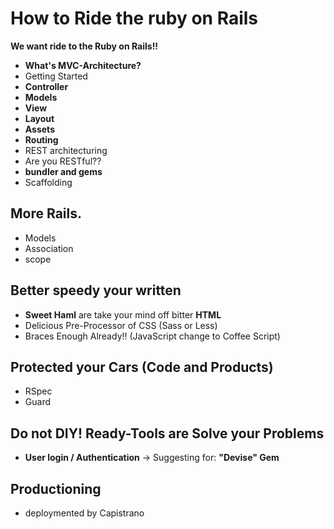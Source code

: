 How to Ride the ruby on Rails
==================
**We want ride to the Ruby on Rails!!**

* **What's MVC-Architecture?**
* Getting Started
* **Controller**
* **Models**
* **View**
 * **Layout**
 * **Assets**
* **Routing**
 * REST architecturing
 * Are you RESTful??
* **bundler and gems**
* Scaffolding

## More Rails.

* Models
 * Association
 * scope

## Better speedy your written

* **Sweet Haml** are take your mind off bitter **HTML**
* Delicious Pre-Processor of CSS (Sass or Less)
* Braces Enough Already!! (JavaScript change to Coffee Script)

## Protected your Cars (Code and Products)

* RSpec
* Guard

## Do not DIY! Ready-Tools are Solve your Problems

* **User login / Authentication** -> Suggesting for: **"Devise" Gem**

## Productioning

* deploymented by Capistrano
